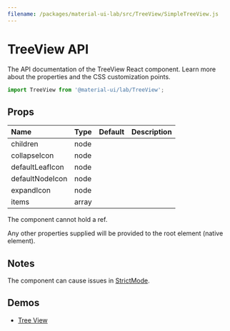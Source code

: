 ```yaml
---
filename: /packages/material-ui-lab/src/TreeView/SimpleTreeView.js
---
```


<!--- This documentation is automatically generated, do not try to edit it. -->

# TreeView API

<p class="description">The API documentation of the TreeView React component. Learn more about the properties and the CSS customization points.</p>

```js
import TreeView from '@material-ui/lab/TreeView';
```



## Props

| Name | Type | Default | Description |
|:-----|:-----|:--------|:------------|
| <span class="prop-name">children</span> | <span class="prop-type">node</span> |  |  |
| <span class="prop-name">collapseIcon</span> | <span class="prop-type">node</span> |  |  |
| <span class="prop-name">defaultLeafIcon</span> | <span class="prop-type">node</span> |  |  |
| <span class="prop-name">defaultNodeIcon</span> | <span class="prop-type">node</span> |  |  |
| <span class="prop-name">expandIcon</span> | <span class="prop-type">node</span> |  |  |
| <span class="prop-name">items</span> | <span class="prop-type">array</span> |  |  |

The component cannot hold a ref.

Any other properties supplied will be provided to the root element (native element).

## Notes

The component can cause issues in [StrictMode](https://reactjs.org/docs/strict-mode.html).

## Demos

- [Tree View](/components/tree-view/)

